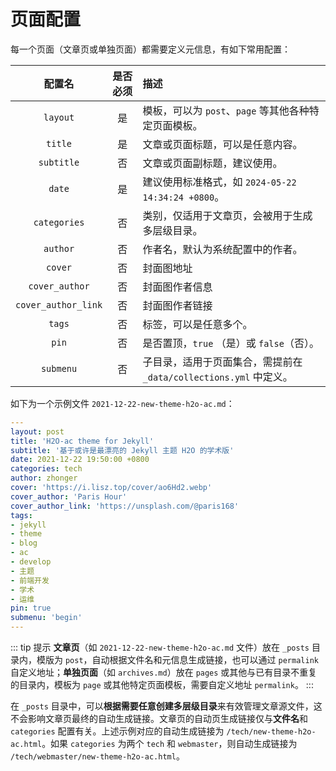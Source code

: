 # 页面配置

每一个页面（文章页或单独页面）都需要定义元信息，有如下常用配置：

| 配置名 | 是否必须 | 描述 |
| :--: | :--: | :-- |
| `layout` | 是 | 模板，可以为 `post`、`page` 等其他各种特定页面模板。 |
| `title` | 是 | 文章或页面标题，可以是任意内容。 |
| `subtitle` | 否 | 文章或页面副标题，建议使用。 |
| `date` | 是 | 建议使用标准格式，如 `2024-05-22 14:34:24 +0800`。 |
| `categories` | 否 | 类别，仅适用于文章页，会被用于生成多层级目录。 |
| `author` | 否 | 作者名，默认为系统配置中的作者。 |
| `cover` | 否 | 封面图地址 |
| `cover_author` | 否 | 封面图作者信息 |
| `cover_author_link` | 否 | 封面图作者链接 |
| `tags` | 否 | 标签，可以是任意多个。 |
| `pin` | 否 | 是否置顶，`true` （是）或 `false`（否）。 |
| `submenu` | 否 | 子目录，适用于页面集合，需提前在 `_data/collections.yml` 中定义。 |

如下为一个示例文件 `2021-12-22-new-theme-h2o-ac.md`：

```yaml
---
layout: post
title: 'H2O-ac theme for Jekyll'
subtitle: '基于或许是最漂亮的 Jekyll 主题 H2O 的学术版'
date: 2021-12-22 19:50:00 +0800
categories: tech
author: zhonger
cover: 'https://i.lisz.top/cover/ao6Hd2.webp'
cover_author: 'Paris Hour'
cover_author_link: 'https://unsplash.com/@paris168'
tags: 
- jekyll 
- theme 
- blog 
- ac 
- develop 
- 主题 
- 前端开发 
- 学术 
- 运维
pin: true
submenu: 'begin'
---
```

::: tip 提示
**文章页**（如 `2021-12-22-new-theme-h2o-ac.md` 文件）放在 `_posts` 目录内，模版为 `post`，自动根据文件名和元信息生成链接，也可以通过 `permalink` 自定义地址；**单独页面**（如 `archives.md`）放在 `pages` 或其他与已有目录不重复的目录内，模板为 `page` 或其他特定页面模板，需要自定义地址 `permalink`。
:::

在 `_posts` 目录中，可以**根据需要任意创建多层级目录**来有效管理文章源文件，这不会影响文章页最终的自动生成链接。文章页的自动页生成链接仅与**文件名**和 `categories` 配置有关。上述示例对应的自动生成链接为 `/tech/new-theme-h2o-ac.html`。如果 `categories` 为两个 `tech` 和 `webmaster`，则自动生成链接为 `/tech/webmaster/new-theme-h2o-ac.html`。

